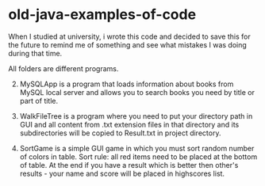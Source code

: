 # old-java-examples-of-code
When I studied at university, i wrote this code and decided to save this for the future to remind me of something and see what mistakes I was doing during that time.

All folders are different programs.

2) MySQLApp is a program that loads information about books from MySQL local server and allows you to search books you need by title or part of title.

2) WalkFileTree is a program where you need to put your directory path in GUI and all content from .txt extension files in that directory and its subdirectories will be copied to Result.txt in project directory.

3) SortGame is a simple GUI game in which you must sort random number of colors in table. Sort rule: all red items need to be placed at the bottom of table. At the end if you have a result which is better then other's results - your name and score will be placed in highscores list.
